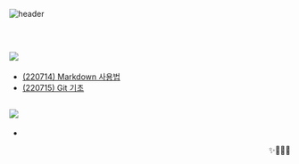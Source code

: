![header](https://capsule-render.vercel.app/api?type=wave&color=ffffff&height=300&section=header&text=Today%20I%20Learned&fontSize=50&fontAlign=60&desc=@%20s%20e%20o%20d%20a%200%200%200%200&descSize=10&descAlign=76.5&descAlignY=57)



<br>

## <img src="https://img.shields.io/badge/Github-000000?style=flat-square&logo=Github&logoColor=white"/>
* [(220714) Markdown 사용법](https://github.com/seoda0000/TIL/blob/master/Git/Markdown.md)
* [(220715) Git 기초](https://github.com/seoda0000/TIL/blob/master/Git/Git1.md)


## <img src="https://img.shields.io/badge/Python-3776AB?style=flat-square&logo=Python&logoColor=white"/>
* 

<div align="right">
  ✨🖖🍋😎
</div>
